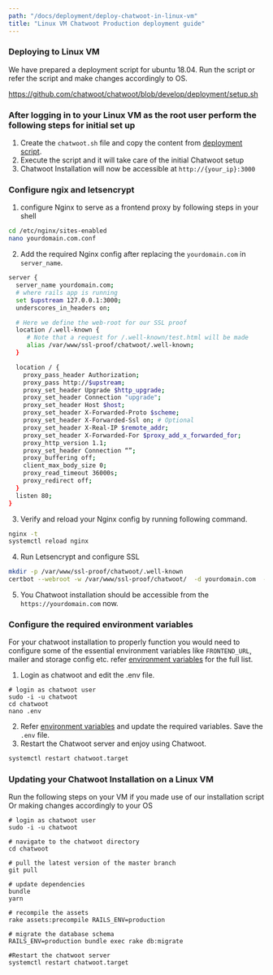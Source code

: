```yaml
---
path: "/docs/deployment/deploy-chatwoot-in-linux-vm"
title: "Linux VM Chatwoot Production deployment guide"
---
```



### Deploying to Linux VM

We have prepared a deployment script for ubuntu 18.04. Run the script or refer the script and make changes accordingly to OS.

https://github.com/chatwoot/chatwoot/blob/develop/deployment/setup.sh

### After logging in to your Linux VM as the root user perform the following steps for initial set up

1. Create the `chatwoot.sh` file and copy the content from [deployment script](https://github.com/chatwoot/chatwoot/blob/develop/deployment/setup.sh).
2. Execute the script and it will take care of the initial Chatwoot setup
3. Chatwoot Installation will now be accessible at `http://{your_ip}:3000`

### Configure ngix and letsencrypt

1. configure Nginx to serve as a frontend proxy by following steps in your shell

```bash
cd /etc/nginx/sites-enabled
nano yourdomain.com.conf
```

2. Add the required Nginx config after replacing the `yourdomain.com` in `server_name`.

```bash
server {
  server_name yourdomain.com;
  # where rails app is running
  set $upstream 127.0.0.1:3000;
  underscores_in_headers on;

  # Here we define the web-root for our SSL proof
  location /.well-known {
     # Note that a request for /.well-known/test.html will be made
     alias /var/www/ssl-proof/chatwoot/.well-known;
  }

  location / {
    proxy_pass_header Authorization;
    proxy_pass http://$upstream;
    proxy_set_header Upgrade $http_upgrade;
    proxy_set_header Connection "upgrade";
    proxy_set_header Host $host;
    proxy_set_header X-Forwarded-Proto $scheme;
    proxy_set_header X-Forwarded-Ssl on; # Optional
    proxy_set_header X-Real-IP $remote_addr;
    proxy_set_header X-Forwarded-For $proxy_add_x_forwarded_for;
    proxy_http_version 1.1;
    proxy_set_header Connection “”;
    proxy_buffering off;
    client_max_body_size 0;
    proxy_read_timeout 36000s;
    proxy_redirect off;
  }
  listen 80;
}
```

3. Verify and reload your Nginx config by running following command.

```sh
nginx -t
systemctl reload nginx
```

4. Run Letsencrypt and configure SSL

```sh
mkdir -p /var/www/ssl-proof/chatwoot/.well-known
certbot --webroot -w /var/www/ssl-proof/chatwoot/  -d yourdomain.com  -i nginx
```

5. You Chatwoot installation should be accessible from the `https://yourdomain.com` now.

### Configure the required environment variables

For your chatwoot installation to properly function you would need to configure some of the essential environment variables like `FRONTEND_URL`, mailer and storage config etc. refer [environment variables](https://www.chatwoot.com/docs/environment-variables) for the full list.

1. Login as chatwoot and edit the .env file.

```shell
# login as chatwoot user 
sudo -i -u chatwoot
cd chatwoot
nano .env
```
2. Refer [environment variables](https://www.chatwoot.com/docs/environment-variables) and update the required variables. Save the `.env` file.
3. Restart the Chatwoot server and enjoy using Chatwoot.

```sh
systemctl restart chatwoot.target
```

### Updating your Chatwoot Installation on a Linux VM

Run the following steps on your VM if you made use of our installation script Or making changes accordingly to your OS

```
# login as chatwoot user 
sudo -i -u chatwoot

# navigate to the chatwoot directory
cd chatwoot 

# pull the latest version of the master branch
git pull

# update dependencies 
bundle
yarn

# recompile the assets 
rake assets:precompile RAILS_ENV=production

# migrate the database schema
RAILS_ENV=production bundle exec rake db:migrate

#Restart the chatwoot server
systemctl restart chatwoot.target
```
